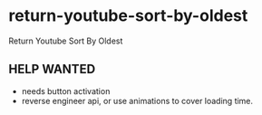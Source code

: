 # return-youtube-sort-by-oldest
 Return Youtube Sort By Oldest

## HELP WANTED
- needs button activation
- reverse engineer api, or use animations to cover loading time.
